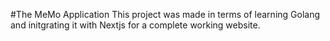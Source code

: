 #The MeMo Application
This project was made in terms of learning Golang and initgrating it with Nextjs for a complete working website.
